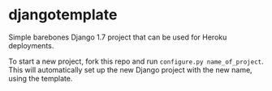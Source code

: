 djangotemplate
==============

Simple barebones Django 1.7 project that can be used for Heroku deployments.

To start a new project, fork this repo and run `configure.py name_of_project`. 
This will automatically set up the new Django project with the new name, using 
the template.
